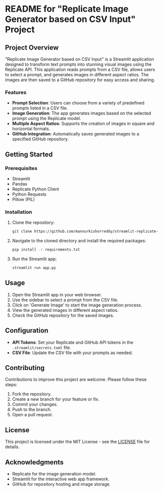 # README for "Replicate Image Generator based on CSV Input" Project

## Project Overview

"Replicate Image Generator based on CSV Input" is a Streamlit application designed to transform text prompts into stunning visual images using the Replicate API. This application reads prompts from a CSV file, allows users to select a prompt, and generates images in different aspect ratios. The images are then saved to a GitHub repository for easy access and sharing.

### Features

- **Prompt Selection**: Users can choose from a variety of predefined prompts listed in a CSV file.
- **Image Generation**: The app generates images based on the selected prompt using the Replicate model.
- **Multiple Aspect Ratios**: Supports the creation of images in square and horizontal formats.
- **GitHub Integration**: Automatically saves generated images to a specified GitHub repository.

## Getting Started

### Prerequisites

- Streamlit
- Pandas
- Replicate Python Client
- Python Requests
- Pillow (PIL)

### Installation

1. Clone the repository:
   ```bash
   git clone https://github.com/mannurkishorreddy/streamlit-replicate-img-app.git
   ```

2. Navigate to the cloned directory and install the required packages:
   ```bash
   pip install -r requirements.txt
   ```

3. Run the Streamlit app:
   ```bash
   streamlit run app.py
   ```

## Usage

1. Open the Streamlit app in your web browser.
2. Use the sidebar to select a prompt from the CSV file.
3. Click on 'Generate Image' to start the image generation process.
4. View the generated images in different aspect ratios.
5. Check the GitHub repository for the saved images.

## Configuration

- **API Tokens**: Set your Replicate and GitHub API tokens in the `.streamlit/secrets.toml` file.
- **CSV File**: Update the CSV file with your prompts as needed.

## Contributing

Contributions to improve this project are welcome. Please follow these steps:

1. Fork the repository.
2. Create a new branch for your feature or fix.
3. Commit your changes.
4. Push to the branch.
5. Open a pull request.

## License

This project is licensed under the MIT License - see the [LICENSE](LICENSE) file for details.

## Acknowledgments

- Replicate for the image generation model.
- Streamlit for the interactive web app framework.
- GitHub for repository hosting and image storage.
